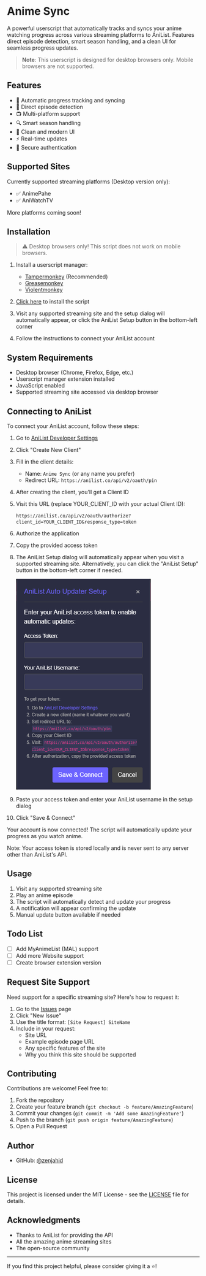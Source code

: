 # Anime Sync

A powerful userscript that automatically tracks and syncs your anime watching progress across various streaming platforms to AniList. Features direct episode detection, smart season handling, and a clean UI for seamless progress updates.

> **Note**: This userscript is designed for desktop browsers only. Mobile browsers are not supported.

## Features

- 🔄 Automatic progress tracking and syncing
- 🎯 Direct episode detection
- 📺 Multi-platform support
- 🔍 Smart season handling
- 🎨 Clean and modern UI
- ⚡ Real-time updates
- 🔐 Secure authentication

## Supported Sites

Currently supported streaming platforms (Desktop version only):

- ✅ AnimePahe
- ✅ AniWatchTV

More platforms coming soon!

## Installation

> ⚠️ Desktop browsers only! This script does not work on mobile browsers.

1. Install a userscript manager:
   - [Tampermonkey](https://www.tampermonkey.net/) (Recommended)
   - [Greasemonkey](https://www.greasespot.net/)
   - [Violentmonkey](https://violentmonkey.github.io/)

2. [Click here](https://raw.githubusercontent.com/zenjahid/anime-sync/main/anime-sync-userscript.js) to install the script

3. Visit any supported streaming site and the setup dialog will automatically appear, or click the AniList Setup button in the bottom-left corner

4. Follow the instructions to connect your AniList account

## System Requirements

- Desktop browser (Chrome, Firefox, Edge, etc.)
- Userscript manager extension installed
- JavaScript enabled
- Supported streaming site accessed via desktop browser

## Connecting to AniList

To connect your AniList account, follow these steps:

1. Go to [AniList Developer Settings](https://anilist.co/settings/developer)
2. Click "Create New Client"
3. Fill in the client details:
   - Name: `Anime Sync` (or any name you prefer)
   - Redirect URL: `https://anilist.co/api/v2/oauth/pin`

4. After creating the client, you'll get a Client ID
5. Visit this URL (replace YOUR_CLIENT_ID with your actual Client ID):
   ```
   https://anilist.co/api/v2/oauth/authorize?client_id=YOUR_CLIENT_ID&response_type=token
   ```
6. Authorize the application
7. Copy the provided access token
8. The AniList Setup dialog will automatically appear when you visit a supported streaming site. Alternatively, you can click the "AniList Setup" button in the bottom-left corner if needed.

   ![AniList Setup Dialog](assets/anilist_setup.png)

9. Paste your access token and enter your AniList username in the setup dialog
10. Click "Save & Connect"

Your account is now connected! The script will automatically update your progress as you watch anime.

Note: Your access token is stored locally and is never sent to any server other than AniList's API.

## Usage

1. Visit any supported streaming site
2. Play an anime episode
3. The script will automatically detect and update your progress
4. A notification will appear confirming the update
5. Manual update button available if needed

## Todo List

- [ ] Add MyAnimeList (MAL) support
- [ ] Add more Website support
- [ ] Create browser extension version

## Request Site Support

Need support for a specific streaming site? Here's how to request it:

1. Go to the [Issues](https://github.com/zenjahid/anime-sync/issues) page
2. Click "New Issue"
3. Use the title format: `[Site Request] SiteName`
4. Include in your request:
   - Site URL
   - Example episode page URL
   - Any specific features of the site
   - Why you think this site should be supported

## Contributing

Contributions are welcome! Feel free to:

1. Fork the repository
2. Create your feature branch (`git checkout -b feature/AmazingFeature`)
3. Commit your changes (`git commit -m 'Add some AmazingFeature'`)
4. Push to the branch (`git push origin feature/AmazingFeature`)
5. Open a Pull Request

## Author


- GitHub: [@zenjahid](https://github.com/zenjahid)

## License

This project is licensed under the MIT License - see the [LICENSE](LICENSE) file for details.

## Acknowledgments

- Thanks to AniList for providing the API
- All the amazing anime streaming sites
- The open-source community

---

If you find this project helpful, please consider giving it a ⭐! 